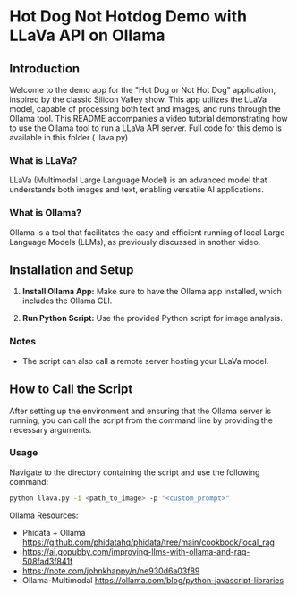 # Hot Dog Not Hotdog Demo with LLaVa API on Ollama

## Introduction
Welcome to the demo app for the "Hot Dog or Not Hot Dog" application, inspired by the classic Silicon Valley show. This app utilizes the LLaVa model, capable of processing both text and images, and runs through the Ollama tool. This README accompanies a video tutorial demonstrating how to use the Ollama tool to run a LLaVa API server. Full code for this demo is available in this folder ( llava.py)

### What is LLaVa?
LLaVa (Multimodal Large Language Model) is an advanced model that understands both images and text, enabling versatile AI applications.

### What is Ollama?
Ollama is a tool that facilitates the easy and efficient running of local Large Language Models (LLMs), as previously discussed in another video.

## Installation and Setup

1. **Install Ollama App:**
   Make sure to have the Ollama app installed, which includes the Ollama CLI.

2. **Run Python Script:**
   Use the provided Python script for image analysis.


### Notes
- The script can also call a remote server hosting your LLaVa model.

## How to Call the Script

After setting up the environment and ensuring that the Ollama server is running, you can call the script from the command line by providing the necessary arguments.

### Usage

Navigate to the directory containing the script and use the following command:

```bash
python llava.py -i <path_to_image> -p "<custom_prompt>"
```
Ollama Resources:
- Phidata + Ollama https://github.com/phidatahq/phidata/tree/main/cookbook/local_rag
- https://ai.gopubby.com/improving-llms-with-ollama-and-rag-508fad3f841f
- https://note.com/johnkhappy/n/ne930d6a03f89
- Ollama-Multimodal https://ollama.com/blog/python-javascript-libraries 

